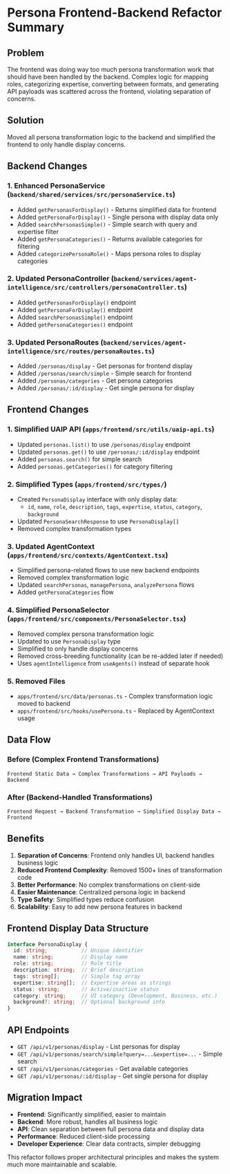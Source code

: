 # Persona Frontend-Backend Refactor Summary

## Problem
The frontend was doing way too much persona transformation work that should have been handled by the backend. Complex logic for mapping roles, categorizing expertise, converting between formats, and generating API payloads was scattered across the frontend, violating separation of concerns.

## Solution
Moved all persona transformation logic to the backend and simplified the frontend to only handle display concerns.

## Backend Changes

### 1. Enhanced PersonaService (`backend/shared/services/src/personaService.ts`)
- Added `getPersonasForDisplay()` - Returns simplified data for frontend
- Added `getPersonaForDisplay()` - Single persona with display data only  
- Added `searchPersonasSimple()` - Simple search with query and expertise filter
- Added `getPersonaCategories()` - Returns available categories for filtering
- Added `categorizePersonaRole()` - Maps persona roles to display categories

### 2. Updated PersonaController (`backend/services/agent-intelligence/src/controllers/personaController.ts`)
- Added `getPersonasForDisplay()` endpoint
- Added `getPersonaForDisplay()` endpoint  
- Added `searchPersonasSimple()` endpoint
- Added `getPersonaCategories()` endpoint

### 3. Updated PersonaRoutes (`backend/services/agent-intelligence/src/routes/personaRoutes.ts`)
- Added `/personas/display` - Get personas for frontend display
- Added `/personas/search/simple` - Simple search for frontend
- Added `/personas/categories` - Get persona categories
- Added `/personas/:id/display` - Get single persona for display

## Frontend Changes

### 1. Simplified UAIP API (`apps/frontend/src/utils/uaip-api.ts`)
- Updated `personas.list()` to use `/personas/display` endpoint
- Updated `personas.get()` to use `/personas/:id/display` endpoint
- Added `personas.search()` for simple search
- Added `personas.getCategories()` for category filtering

### 2. Simplified Types (`apps/frontend/src/types/`)
- Created `PersonaDisplay` interface with only display data:
  - `id`, `name`, `role`, `description`, `tags`, `expertise`, `status`, `category`, `background`
- Updated `PersonaSearchResponse` to use `PersonaDisplay[]`
- Removed complex transformation types

### 3. Updated AgentContext (`apps/frontend/src/contexts/AgentContext.tsx`)
- Simplified persona-related flows to use new backend endpoints
- Removed complex transformation logic
- Updated `searchPersonas`, `managePersona`, `analyzePersona` flows
- Added `getPersonaCategories` flow

### 4. Simplified PersonaSelector (`apps/frontend/src/components/PersonaSelector.tsx`)
- Removed complex persona transformation logic
- Updated to use `PersonaDisplay` type
- Simplified to only handle display concerns
- Removed cross-breeding functionality (can be re-added later if needed)
- Uses `agentIntelligence` from `useAgents()` instead of separate hook

### 5. Removed Files
- `apps/frontend/src/data/personas.ts` - Complex transformation logic moved to backend
- `apps/frontend/src/hooks/usePersona.ts` - Replaced by AgentContext usage

## Data Flow

### Before (Complex Frontend Transformations)
```
Frontend Static Data → Complex Transformations → API Payloads → Backend
```

### After (Backend-Handled Transformations)  
```
Frontend Request → Backend Transformation → Simplified Display Data → Frontend
```

## Benefits

1. **Separation of Concerns**: Frontend only handles UI, backend handles business logic
2. **Reduced Frontend Complexity**: Removed 1500+ lines of transformation code
3. **Better Performance**: No complex transformations on client-side
4. **Easier Maintenance**: Centralized persona logic in backend
5. **Type Safety**: Simplified types reduce confusion
6. **Scalability**: Easy to add new persona features in backend

## Frontend Display Data Structure

```typescript
interface PersonaDisplay {
  id: string;           // Unique identifier
  name: string;         // Display name
  role: string;         // Role title
  description: string;  // Brief description
  tags: string[];       // Simple tag array
  expertise: string[];  // Expertise areas as strings
  status: string;       // Active/inactive status
  category: string;     // UI category (Development, Business, etc.)
  background?: string;  // Optional background info
}
```

## API Endpoints

- `GET /api/v1/personas/display` - List personas for display
- `GET /api/v1/personas/search/simple?query=...&expertise=...` - Simple search
- `GET /api/v1/personas/categories` - Get available categories
- `GET /api/v1/personas/:id/display` - Get single persona for display

## Migration Impact

- **Frontend**: Significantly simplified, easier to maintain
- **Backend**: More robust, handles all business logic
- **API**: Clean separation between full persona data and display data
- **Performance**: Reduced client-side processing
- **Developer Experience**: Clear data contracts, simpler debugging

This refactor follows proper architectural principles and makes the system much more maintainable and scalable. 